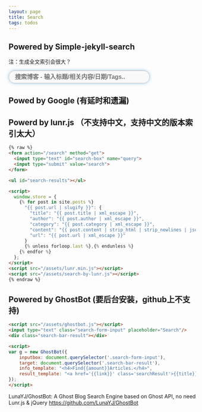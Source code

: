 ```yaml
---
layout: page
title: Search
tags: todos
---
```



## Powered by Simple-jekyll-search 
注：生成全文索引会很大？

<!-- HTML elements for search -->
<input type="text" id="search-input" placeholder="搜索博客 - 输入标题/相关内容/日期/Tags.." style="width:380px;"/>
<ul id="results-container"></ul>
<!-- script pointing to jekyll-search.js -->
<script src="/assets/simple-jekyll-search.js"></script>

<script>
SimpleJekyllSearch({
    searchInput: document.getElementById('search-input'),
    resultsContainer: document.getElementById('results-container'),
    json: '/assets/search.json',
    searchResultTemplate: '<li><a href="{url}" title="{desc}">{title}</a></li>',
    noResultsText: 'No results', 
    limit: 20,
    fuzzy: true
  })
</script>

<style>
#search-input {
    width: 90%;
    height: 35px;
    color: #333;
    background-color: rgba(227,231,236,.2);
    line-height: 35px;
    padding:0px 16px;
    border: 1px solid #c0c0c0;
    font-size: 16px;
    font-weight: bold;
    border-radius: 17px;
    outline: none;
    box-sizing: border-box;
    box-shadow: inset 0 1px 1px rgba(0,0,0,.075), 0 0 8px rgba(102,175,233,.6);
}
#search-input:focus {
    outline: none;
    border-color: rgb(102, 175, 233);
    background-color: #fff;
    box-shadow: inset 0 1px 1px rgba(0,0,0,.075), 0 0 8px #007fff;
}
</style>

## Powed by Google (有延时和遗漏)
<meta name="viewport" content="width=device-width, initial-scale=1">
<div id='googlesearch'>
<script async src="https://cse.google.com/cse.js?cx=46146bed48dfe8403"></script>
<div class="gcse-search"></div>
</div>

## Powerd by lunr.js （不支持中文，支持中文的版本索引太大）

```html
{% raw %}
<form action="/search" method="get">
  <input type="text" id="search-box" name="query">
  <input type="submit" value="search">
</form>

<ul id="search-results"></ul>

<script>
  window.store = {
    {% for post in site.posts %}
      "{{ post.url | slugify }}": {
        "title": "{{ post.title | xml_escape }}",
        "author": "{{ post.author | xml_escape }}",
        "category": "{{ post.category | xml_escape }}",
        "content": "{{ post.content | strip_html | strip_newlines | jsonify }}",
        "url": "{{ post.url | xml_escape }}"
      }
      {% unless forloop.last %},{% endunless %}
    {% endfor %}
  };
</script>
<script src="/assets/lunr.min.js"></script>
<script src="/assets/search-by-lunr.js"></script>
{% endraw %}
```


## Powered by GhostBot (要后台安装，github上不支持)

```html
<script src="/assets/ghostbot.js"></script>	
<input type="text" class="search-form-input" placeholder="Search"/>
<div class="search-bar-result"></div>

<script>
var g = new GhostBot({
	inputbox: document.querySelector('.search-form-input'),
	target: document.querySelector('.search-bar-result'),
	info_template: "<h4>Find{{amount}}Articles.</h4>",
    result_template: "<a href='{{link}}' class='searchResult'>{{title}}</a>",
});
</script>
```


LunaYJ/GhostBot: A Ghost Blog Search Engine based on Ghost API, no need Lunr.js & jQuery
https://github.com/LunaYJ/GhostBot